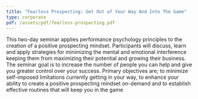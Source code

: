 ```yaml
---
title: "Fearless Prospecting: Get Out of Your Way And Into The Game"
type: corporate
pdf: /assets/pdf/fearless-prospecting.pdf
---
```


This two-day seminar applies performance psychology principles to the creation of a positive prospecting mindset. Participants will discuss, learn and apply strategies for minimizing the mental and emotional interference keeping them from maximizing their potential and growing their business. The seminar goal is to increase the number of people you can help and give you greater control over your success. Primary objectives are; to minimize self-imposed limitations currently getting in your way, to enhance your ability to create a positive prospecting mindset on-demand and to establish effective routines that will keep you in the game
